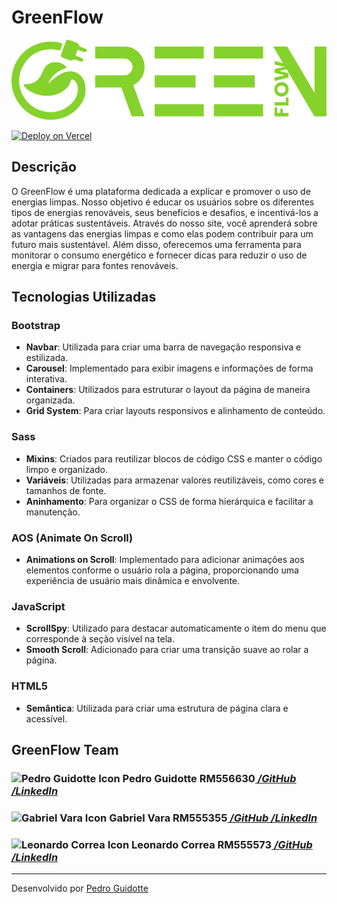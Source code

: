 # GreenFlow

![GreenFlow Logo](img/logo_green_flow.svg)

[![Deploy on Vercel](https://vercel.com/button)](https://green-flow-front-end.vercel.app/)

## Descrição

O GreenFlow é uma plataforma dedicada a explicar e promover o uso de energias limpas. Nosso objetivo é educar os usuários sobre os diferentes tipos de energias renováveis, seus benefícios e desafios, e incentivá-los a adotar práticas sustentáveis. Através do nosso site, você aprenderá sobre as vantagens das energias limpas e como elas podem contribuir para um futuro mais sustentável. Além disso, oferecemos uma ferramenta para monitorar o consumo energético e fornecer dicas para reduzir o uso de energia e migrar para fontes renováveis.

## Tecnologias Utilizadas

### Bootstrap

- **Navbar**: Utilizada para criar uma barra de navegação responsiva e estilizada.
- **Carousel**: Implementado para exibir imagens e informações de forma interativa.
- **Containers**: Utilizados para estruturar o layout da página de maneira organizada.
- **Grid System**: Para criar layouts responsivos e alinhamento de conteúdo.

### Sass

- **Mixins**: Criados para reutilizar blocos de código CSS e manter o código limpo e organizado.
- **Variáveis**: Utilizadas para armazenar valores reutilizáveis, como cores e tamanhos de fonte.
- **Aninhamento**: Para organizar o CSS de forma hierárquica e facilitar a manutenção.

### AOS (Animate On Scroll)

- **Animations on Scroll**: Implementado para adicionar animações aos elementos conforme o usuário rola a página, proporcionando uma experiência de usuário mais dinâmica e envolvente.

### JavaScript

- **ScrollSpy**: Utilizado para destacar automaticamente o item do menu que corresponde à seção visível na tela.
- **Smooth Scroll**: Adicionado para criar uma transição suave ao rolar a página.

### HTML5

- **Semântica**: Utilizada para criar uma estrutura de página clara e acessível.

## GreenFlow Team

 <article>
                <h3><img src="https://avatars.githubusercontent.com/u/129889380?v=4" width="50px" alt="Pedro Guidotte Icon">  Pedro Guidotte RM556630<a href="https://github.com/peguidotte" target="_blank" style="font-style: italic">  /GitHub <i class="fab fa-github"></i></a>
                <a href="https://www.linkedin.com/in/pedro-guidotte/" target="_blank" style="font-style: italic">  /LinkedIn<i class="fab fa-linkedin"></i></a></h3>
                <h3><img src="https://avatars.githubusercontent.com/u/158540749?v=4)" width="50px" alt="Gabriel Vara Icon">  Gabriel Vara RM555355<a href="https://github.com/gabrielvara" target="_blank" style="font-style: italic"> 
                /GitHub <i class="fab fa-github"></i></a>
                <a href="https://www.linkedin.com/in/gabriel-vara" target="_blank" style="font-style: italic">  /LinkedIn <i class="fab fa-linkedin"></i></a></h3>
                <h3><img src="https://avatars.githubusercontent.com/u/158527393?v=4" width="50px" alt="Leonardo Correa Icon">  Leonardo Correa RM555573<a href="https://github.com/leocorreamello" target="_blank" style="font-style: italic">  /GitHub <i class="fab fa-github"></i></a>
                <a href="https://www.linkedin.com/in/leocorreamello/" target="_blank" style="font-style: italic">  /LinkedIn <i class="fab fa-linkedin"></i></a></h3>
    </article>

---

Desenvolvido por [Pedro Guidotte](https://github.com/peguidotte)
